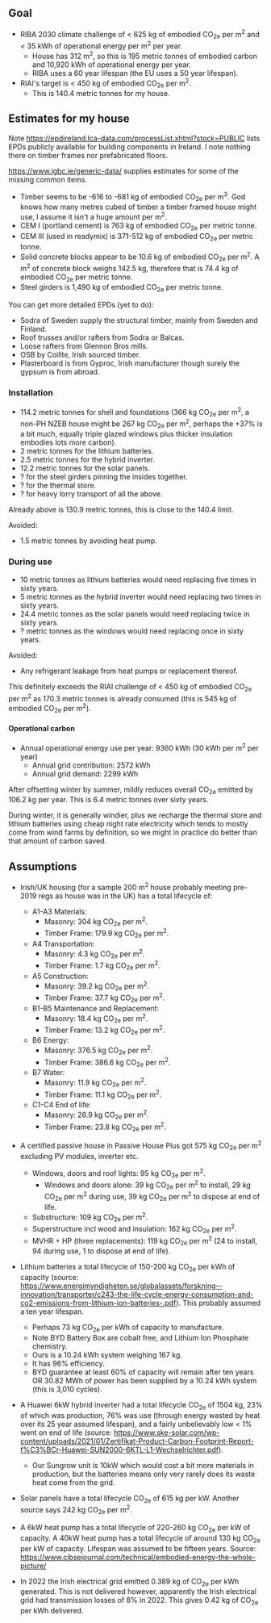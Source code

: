 ## Goal

- RIBA 2030 climate challenge of < 625 kg of embodied CO<sub>2e</sub> per m<sup>2</sup>
and < 35 kWh of operational energy per m<sup>2</sup> per year.
    - House has 312 m<sup>2</sup>, so this is 195 metric tonnes of embodied
    carbon and 10,920 kWh of operational energy per year.
    - RIBA uses a 60 year lifespan (the EU uses a 50 year lifespan).
- RIAI's target is < 450 kg of embodied CO<sub>2e</sub> per m<sup>2</sup>.
    - This is 140.4 metric tonnes for my house.

## Estimates for my house

Note https://epdireland.lca-data.com/processList.xhtml?stock=PUBLIC lists EPDs
publicly available for building components in Ireland. I note nothing there
on timber frames nor prefabricated floors.

https://www.igbc.ie/generic-data/ supplies estimates for some of the missing
common items.

- Timber seems to be -616 to -681 kg of embodied CO<sub>2e</sub>
per m<sup>3</sup>. God knows how many metres cubed of timber a timber framed
house might use, I assume it isn't a huge amount per m<sup>2</sup>. 
- CEM I (portland cement) is 763 kg of embodied CO<sub>2e</sub> per metric tonne.
- CEM III (used in readymix) is 371-512 kg of embodied CO<sub>2e</sub> per metric tonne.
- Solid concrete blocks appear to be 10.6 kg of embodied CO<sub>2e</sub>
per m<sup>2</sup>. A m<sup>2</sup> of concrete block weighs 142.5 kg, therefore
that is 74.4 kg of embodied CO<sub>2e</sub> per metric tonne.
- Steel girders is 1,490 kg of embodied CO<sub>2e</sub> per metric tonne.

You can get more detailed EPDs (yet to do):

- Sodra of Sweden supply the structural timber, mainly from Sweden and Finland.
- Roof trusses and/or rafters from Sodra or Balcas.
- Loose rafters from Glennon Bros mills.
- OSB by Coillte, Irish sourced timber.
- Plasterboard is from Gyproc, Irish manufacturer though surely the gypsum is
from abroad.

### Installation

- 114.2 metric tonnes for shell and foundations (366 kg CO<sub>2e</sub>
per m<sup>2</sup>, a non-PH NZEB house might be 267 kg CO<sub>2e</sub>
per m<sup>2</sup>, perhaps the +37% is a bit much, equally triple glazed
windows plus thicker insulation embodies lots more carbon).
- 2 metric tonnes for the lithium batteries.
- 2.5 metric tonnes for the hybrid inverter.
- 12.2 metric tonnes for the solar panels.
- ? for the steel girders pinning the insides together.
- ? for the thermal store.
- ? for heavy lorry transport of all the above.

Already above is 130.9 metric tonnes, this is close to the 140.4 limit.

Avoided:

- 1.5 metric tonnes by avoiding heat pump.

### During use

- 10 metric tonnes as lithium batteries would need replacing five times in sixty years.
- 5 metric tonnes as the hybrid inverter would need replacing two times in sixty years.
- 24.4 metric tonnes as the solar panels would need replacing twice in sixty years.
- ? metric tonnes as the windows would need replacing once in sixty years.

Avoided:

- Any refrigerant leakage from heat pumps or replacement thereof.

This definitely exceeds the RIAI challenge of < 450 kg of embodied
CO<sub>2e</sub> per m<sup>2</sup> as 170.3 metric tonnes is already
consumed (this is 545 kg of embodied CO<sub>2e</sub> per m<sup>2</sup>).

#### Operational carbon

- Annual operational energy use per year: 9360 kWh (30 kWh per m<sup>2</sup> per year)
    - Annual grid contribution: 2572 kWh
    - Annual grid demand: 2299 kWh

After offsetting winter by summer, mildly reduces overall CO<sub>2e</sub>
emitted by 106.2 kg per year. This is 6.4 metric tonnes over sixty years.

During winter, it is generally windier, plus we recharge the thermal
store and lithium batteries using cheap night rate electricity which
tends to mostly come from wind farms by definition, so we might in
practice do better than that amount of carbon saved.

## Assumptions

- Irish/UK housing (for a sample 200 m<sup>2</sup> house probably meeting
pre-2019 regs as house was in the UK) has a total lifecycle of:
    - A1-A3 Materials:
        - Masonry: 304 kg CO<sub>2e</sub> per m<sup>2</sup>.
        - Timber Frame: 179.9 kg CO<sub>2e</sub> per m<sup>2</sup>.
    - A4 Transportation:
        - Masonry: 4.3 kg CO<sub>2e</sub> per m<sup>2</sup>.
        - Timber Frame: 1.7 kg CO<sub>2e</sub> per m<sup>2</sup>.
    - A5 Construction:
        - Masonry: 39.2 kg CO<sub>2e</sub> per m<sup>2</sup>.
        - Timber Frame: 37.7 kg CO<sub>2e</sub> per m<sup>2</sup>.
    - B1-B5 Maintenance and Replacement:
        - Masonry: 18.4 kg CO<sub>2e</sub> per m<sup>2</sup>.
        - Timber Frame: 13.2 kg CO<sub>2e</sub> per m<sup>2</sup>.
    - B6 Energy:
        - Masonry: 376.5 kg CO<sub>2e</sub> per m<sup>2</sup>.
        - Timber Frame: 386.6 kg CO<sub>2e</sub> per m<sup>2</sup>.
    - B7 Water:
        - Masonry: 11.9 kg CO<sub>2e</sub> per m<sup>2</sup>.
        - Timber Frame: 11.1 kg CO<sub>2e</sub> per m<sup>2</sup>.
    - C1-C4 End of life:
        - Masonry: 26.9 kg CO<sub>2e</sub> per m<sup>2</sup>.
        - Timber Frame: 23.8 kg CO<sub>2e</sub> per m<sup>2</sup>.

- A certified passive house in Passive House Plus got 575 kg CO<sub>2e</sub> per
m<sup>2</sup> excluding PV modules, inverter etc.
    - Windows, doors and roof lights: 95 kg CO<sub>2e</sub> per
m<sup>2</sup>.
        - Windows and doors alone: 39 kg CO<sub>2e</sub> per
m<sup>2</sup> to install, 29 kg CO<sub>2e</sub> per
m<sup>2</sup> during use, 39 kg CO<sub>2e</sub> per
m<sup>2</sup> to dispose at end of life.
    - Substructure: 109 kg CO<sub>2e</sub> per m<sup>2</sup>.
    - Superstructure incl wood and insulation: 162 kg CO<sub>2e</sub> per m<sup>2</sup>.
    - MVHR + HP (three replacements): 119 kg CO<sub>2e</sub> per m<sup>2</sup>
    (24 to install, 94 during use, 1 to dispose at end of life).

- Lithium batteries a total lifecycle of 150-200 kg CO<sub>2e</sub> per kWh of capacity
 (source: https://www.energimyndigheten.se/globalassets/forskning--innovation/transporter/c243-the-life-cycle-energy-consumption-and-co2-emissions-from-lithium-ion-batteries-.pdf). This probably assumed a ten year lifespan.
    - Perhaps 73 kg CO<sub>2e</sub> per kWh of capacity to manufacture.
    - Note BYD Battery Box are cobalt free, and Lithium Ion Phosphate chemistry.
    - Ours is a 10.24 kWh system weighing 167 kg.
    - It has 96% efficiency.
    - BYD guarantee at least 60% of capacity will remain after ten years OR
    30.82 MWh of power has been supplied by a 10.24 kWh system (this is 3,010
    cycles).

- A Huawei 6kW hybrid inverter had a total lifecycle CO<sub>2e</sub> of 1504 kg,
 23% of which was production, 76% was use (through energy wasted by heat over its
 25 year assumed lifespan), and a fairly unbelievably low < 1% went on end of life
 (source: https://www.ske-solar.com/wp-content/uploads/2021/01/Zertifikat-Product-Carbon-Footprint-Report-f%C3%BCr-Huawei-SUN2000-6KTL-L1-Wechselrichter.pdf).
    - Our Sungrow unit is 10kW which would cost a bit more materials in production,
    but the batteries means only very rarely does its waste heat come from the grid.

- Solar panels have a total lifecycle CO<sub>2e</sub> of 615 kg per kW. Another
source says 242 kg CO<sub>2e</sub> per m<sup>2</sup>.

- A 6kW heat pump has a total lifecycle of 220-260 kg CO<sub>2e</sub> per kW of
capacity. A 40kW heat pump has a total lifecycle of around 130 kg CO<sub>2e</sub>
per kW of capacity. Lifespan was assumed to be fifteen years. Source: https://www.cibsejournal.com/technical/embodied-energy-the-whole-picture/

- In 2022 the Irish electrical grid emitted 0.389 kg of CO<sub>2e</sub> per kWh
generated. This is not delivered however, apparently the Irish electrical grid
had transmission losses of 8% in 2022. This gives 0.42 kg of CO<sub>2e</sub> per
kWh delivered.

